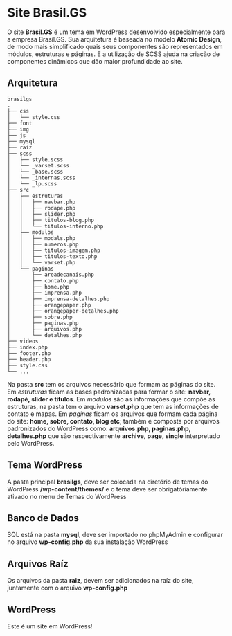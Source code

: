 # Site Brasil.GS

O site **Brasil.GS** é um tema em WordPress desenvolvido especialmente para a empresa Brasil.GS.
Sua arquitetura é baseada no modelo **Atomic Design**, de modo mais simplificado quais seus componentes são representados em módulos, estruturas e páginas. E a utilização de SCSS ajuda na criação de componentes dinâmicos que dão maior profundidade ao site.

## Arquitetura

```
brasilgs
.
├── css
│   └── style.css
├── font
├── img
├── js
├── mysql
├── raiz
├── scss
│   ├── style.scss
│   └── _varset.scss
│   └── _base.scss
│   └── _internas.scss
│   └── _lp.scss
├── src
│   ├── estruturas
│   │   ├── navbar.php
│   │   ├── rodape.php
│   │   ├── slider.php
│   │   ├── titulos-blog.php
│   │   └── titulos-interno.php
│   ├── modulos
│   │   ├── modals.php
│   │   ├── numeros.php
│   │   ├── titulos-imagem.php
│   │   ├── titulos-texto.php
│   │   └── varset.php
│   └── paginas
│       ├── areadecanais.php
│       ├── contato.php
│       ├── home.php
│       ├── imprensa.php
│       ├── imprensa-detalhes.php
│       ├── orangepaper.php
│       ├── orangepaper-detalhes.php
│       ├── sobre.php
│       ├── paginas.php
│       ├── arquivos.php
│       └── detalhes.php
├── videos
├── index.php
├── footer.php
├── header.php
├── style.css
└── ...

```

Na pasta **src** tem os arquivos necessário que formam as páginas do site. Em *estruturas* ficam as bases padronizadas para formar o site: **navbar, rodapé, slider e titulos**. Em *modulos* são as informações que compõe as estruturas, na pasta tem o arquivo **varset.php** que tem as informações de contato e mapas. Em *paginas* ficam os arquivos que formam cada página do site: **home, sobre, contato, blog etc**; também é composta por arquivos padronizados do WordPress como: **arquivos.php, paginas.php, detalhes.php** que são respectivamente **archive, page, single** interpretado pelo WordPress.

## Tema WordPress

A pasta principal **brasilgs**, deve ser colocada na diretório de temas do WordPress **/wp-content/themes/** e o tema deve ser obrigatóriamente ativado no menu de Temas do WordPress

## Banco de Dados

SQL está na pasta **mysql**, deve ser importado no phpMyAdmin e configurar no arquivo **wp-config.php** da sua instalação WordPress

## Arquivos Raíz

Os arquivos da pasta **raiz**, devem ser adicionados na raíz do site, juntamente com o arquivo **wp-config.php**

## WordPress

Este é um site em WordPress!